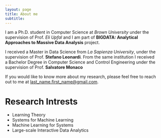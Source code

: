```yaml
---
layout: page
title: About me
subtitle:
---
```


I am a Ph.D. student in Computer Science at *Brown University* under the supervision of Prof. *Eli Upfal* and I am part of **BIGDATA: Analytical Approaches to Massive Data Analysis** project.


I received a Master in Data Science from&nbsp;<em>La Sapienza University</em>, under the supervision of Prof. **Stefano Leonardi**. From the same institution I received a Bachelor Degree in Computer Science and Control Engineering under the supervision of Prof. **Salvatore Monaco**

If you would like to know more about my research, please feel free to reach out to me at last_name.first_name@gmail.com.

# Research Intrests

- Learning Theory
- Systems for Machine Learning 
- Machine Learning for Systems
- Large-scale Interactive Data Analytics
